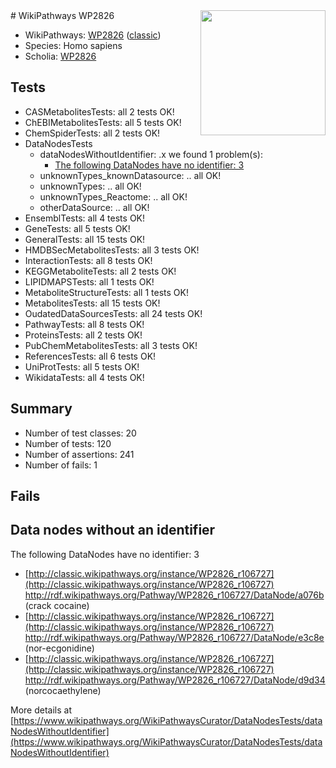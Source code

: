 <img style="float: right; width: 200px" src="https://upload.wikimedia.org/wikipedia/commons/thumb/8/83/Wplogo_with_text_500.png/640px-Wplogo_with_text_500.png" />
# WikiPathways WP2826

* WikiPathways: [WP2826](https://wikipathways.org/pathways/WP2826) ([classic](https://classic.wikipathways.org/instance/WP2826))
* Species: Homo sapiens
* Scholia: [WP2826](https://scholia.toolforge.org/wikipathways/WP2826)
## Tests
* CASMetabolitesTests: all 2 tests OK!
* ChEBIMetabolitesTests: all 5 tests OK!
* ChemSpiderTests: all 2 tests OK!
* DataNodesTests
    * dataNodesWithoutIdentifier: .x we found 1 problem(s):
        * [The following DataNodes have no identifier: 3](#d2d32fa2)
    * unknownTypes_knownDatasource: .. all OK!
    * unknownTypes: .. all OK!
    * unknownTypes_Reactome: .. all OK!
    * otherDataSource: .. all OK!
* EnsemblTests: all 4 tests OK!
* GeneTests: all 5 tests OK!
* GeneralTests: all 15 tests OK!
* HMDBSecMetabolitesTests: all 3 tests OK!
* InteractionTests: all 8 tests OK!
* KEGGMetaboliteTests: all 2 tests OK!
* LIPIDMAPSTests: all 1 tests OK!
* MetaboliteStructureTests: all 1 tests OK!
* MetabolitesTests: all 15 tests OK!
* OudatedDataSourcesTests: all 24 tests OK!
* PathwayTests: all 8 tests OK!
* ProteinsTests: all 2 tests OK!
* PubChemMetabolitesTests: all 3 tests OK!
* ReferencesTests: all 6 tests OK!
* UniProtTests: all 5 tests OK!
* WikidataTests: all 4 tests OK!


## Summary

* Number of test classes: 20
* Number of tests: 120
* Number of assertions: 241
* Number of fails: 1

## Fails

<a name="d2d32fa2" />

## Data nodes without an identifier

The following DataNodes have no identifier: 3

* [http://classic.wikipathways.org/instance/WP2826_r106727](http://classic.wikipathways.org/instance/WP2826_r106727) http://rdf.wikipathways.org/Pathway/WP2826_r106727/DataNode/a076b (crack cocaine)
* [http://classic.wikipathways.org/instance/WP2826_r106727](http://classic.wikipathways.org/instance/WP2826_r106727) http://rdf.wikipathways.org/Pathway/WP2826_r106727/DataNode/e3c8e (nor-ecgonidine)
* [http://classic.wikipathways.org/instance/WP2826_r106727](http://classic.wikipathways.org/instance/WP2826_r106727) http://rdf.wikipathways.org/Pathway/WP2826_r106727/DataNode/d9d34 (norcocaethylene)


More details at [https://www.wikipathways.org/WikiPathwaysCurator/DataNodesTests/dataNodesWithoutIdentifier](https://www.wikipathways.org/WikiPathwaysCurator/DataNodesTests/dataNodesWithoutIdentifier)

